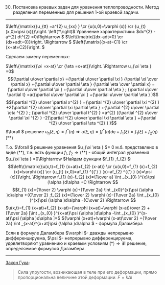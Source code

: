 30. Постановка краевых задач для уравнения теплопроводности. Метод разделения переменных для решения 1-ой краевой задачи.
--------------

$\left\{\matrix{{u_{tt} =a^{2} u_{xx} } \cr {u(x,0)=\varphi (x)} \cr {u_{t} (x,0)=\psi (x)}}\right. \left(*\right)$  Уравнение характеристики: $dx^{2} -a^{2} dt^{2} =0\Rightarrow $ $\left\{\matrix{{dx-adt=0} \cr {dx+adt=0}}\right. \Rightarrow $ $\left\{\matrix{{x-at=C1} \cr {x+at=C2}}\right. $

Сделаем замену переменных:

$\left\{\matrix{{\xi =x-at} \cr {\eta =x+at}}\right. \Rightarrow u_{\xi \eta } =0$
$${\partial u\over \partial x} ={\partial u\over \partial \xi } {\partial \xi \over \partial x} +{\partial u\over \partial \eta } {\partial \eta \over \partial x} ={\partial u\over \partial \xi } +{\partial u\over \partial \eta } ; {\partial u\over \partial t} =a({\partial u\over \partial \xi } +{\partial u\over \partial \eta } )$$ 
$${\partial ^{2} u\over \partial x^{2} } ={\partial ^{2} u\over \partial \xi ^{2} } +2{\partial ^{2} u\over \partial \xi \partial \eta } +{\partial ^{2} u\over \partial \eta ^{2} } ;   {\partial ^{2} u\over \partial t^{2} } =a^{2} ({\partial ^{2} u\over \partial \xi ^{2} } -2{\partial ^{2} u\over \partial \xi \partial \eta } +{\partial ^{2} u\over \partial \eta ^{2} } )$$ 
$\forall $ решение  $u_{\eta } (\xi ,\eta )=f^{*} (\eta )\Rightarrow u(\xi ,\eta )=\int f^{*} (\eta ) d\eta +f_{1} (\xi )=f_{1} (\xi )+f_{2} (\eta )\left(**\right)$

Т.о. $\forall $ решение уравнения $u_{\xi \eta } $= 0 м.б. представлено в виде (**), т.е. есть функции $f_{1} ,f_{2} \Rightarrow \left(**\right)$ - общий интеграл уравнения $u_{\xi \eta } =0\Rightarrow $Найдем функции $f_{1} ,f_{2} $:
$$\left\{\matrix{{u(x,t)=f_{1} (x+at)+f_{2} (x-at)} \cr {u(x,0)=f_{1} (x)+f_{2} (x)=\varphi (x)} \cr {u_{t} (x,0)=af_{1} ^{{'} } (x)-af_{2} ^{{'} } (x)=\psi (x)}}\right. \Rightarrow f_{1} (x)-f_{2} (x)={1\over a} \int _{x_{0} }^{x}\psi (\alpha )d\alpha +C \Rightarrow $$ 
$$f_{1} (x)={1\over 2} \varphi (x)+{1\over 2a} \int _{x0}^{x}\psi (\alpha )d\alpha +{C\over 2}  ;f_{2} (x)={1\over 2} \varphi (x)-{1\over 2a} \int _{x_{0} }^{x}\psi (\alpha )d\alpha -{C\over 2}  \Rightarrow $$ 
$u(x,t)=f_{1} (x+at)+f_{2} (x-at)={\varphi (x+at)+\varphi (x-at)\over 2} +{1\over 2a} [\int _{x_{0} }^{x+at}\psi (\alpha )d\alpha  -\int _{x_{0} }^{x-at}\psi (\alpha )d\alpha  ]=$ ${\varphi (x+at)+\varphi (x-at)\over 2} +{1\over 2a} \int _{x-at}^{x+at}\psi (\alpha )d\alpha  $ - формула Даламбера

Если в формуле Даламбера $\varphi $- дважды непрерывно дифференцируема, $\psi $- непрерывно дифференцируема, удовлетворяют уравнению и краевым условиям $\left(*\right)\Rightarrow \exists !$ решение, определяемое формулой Даламбера.

<hr>

[Закон Гука](http://ru.wikipedia.org/wiki/%D0%97%D0%B0%D0%BA%D0%BE%D0%BD_%D0%93%D1%83%D0%BA%D0%B0):

> Сила упругости, возникающая в теле при его деформации, прямо пропорциональна величине этой деформации: $F = k \Delta l$
